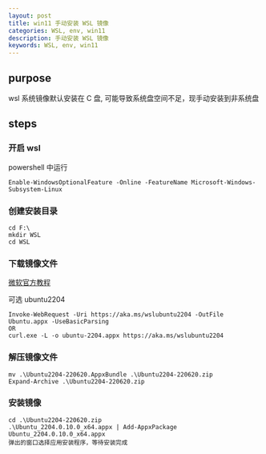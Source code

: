 ```yaml
---
layout: post
title: win11 手动安装 WSL 镜像
categories: WSL, env, win11
description: 手动安装 WSL 镜像
keywords: WSL, env, win11
---
```


## purpose
wsl 系统镜像默认安装在 C 盘, 可能导致系统盘空间不足，现手动安装到非系统盘

## steps
### 开启 wsl
powershell 中运行

`Enable-WindowsOptionalFeature -Online -FeatureName Microsoft-Windows-Subsystem-Linux`

### 创建安装目录
```shell
cd F:\
mkdir WSL
cd WSL
```

### 下载镜像文件
[微软官方教程](https://learn.microsoft.com/en-us/windows/wsl/install-manual)

可选 ubuntu2204 
```shell
Invoke-WebRequest -Uri https://aka.ms/wslubuntu2204 -OutFile Ubuntu.appx -UseBasicParsing
OR
curl.exe -L -o ubuntu-2204.appx https://aka.ms/wslubuntu2204
```

### 解压镜像文件
```shell
mv .\Ubuntu2204-220620.AppxBundle .\Ubuntu2204-220620.zip
Expand-Archive .\Ubuntu2204-220620.zip
```

### 安装镜像
```shell
cd .\Ubuntu2204-220620.zip 
.\Ubuntu_2204.0.10.0_x64.appx | Add-AppxPackage Ubuntu_2204.0.10.0_x64.appx
弹出的窗口选择应用安装程序，等待安装完成
```
